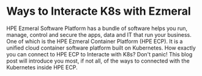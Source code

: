 # Ways to Interacte K8s with Ezmeral

HPE Ezmeral Software Platform has a bundle of software helps you run, manage, control and secure the apps, data and IT that run your business. One of which is the HPE Ezmeral Container Platform (HPE ECP). It is a unified cloud container software platform built on Kubernetes. How exactly you can connect to HPE ECP to Interacte with K8s? Don't panic! This blog post will introduce you most, if not all, of the ways to connected with the Kubernetes inside HPE ECP.

